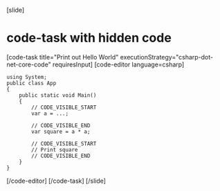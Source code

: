 [slide]
# code-task with hidden code

[code-task title="Print out Hello World" executionStrategy="csharp-dot-net-core-code" requiresInput]
[code-editor language=csharp]
```
using System;
public class App
{
    public static void Main()
    {
        // CODE_VISIBLE_START   
        var a = ...;

        // CODE_VISIBLE_END
        var square = a * a;

        // CODE_VISIBLE_START
        // Print square
        // CODE_VISIBLE_END
    }
}
```
[/code-editor]
[/code-task]
[/slide]
